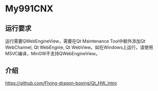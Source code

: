 # My991CNX

## 运行要求

运行需要QWebEngineView，需要在Qt Maintenance Tool中额外添加Qt WebChannel, Qt WebEngine, Qt WebView。如在Windows上运行，请使用MSVC编译，MinGW不支持QWebEngineView。

## 介绍

https://github.com/Flying-dragon-boxing/Qt_HW_Intro

